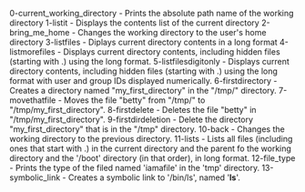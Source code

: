 0-current_working_directory - Prints the absolute path name of the working directory
1-listit - Displays the contents list of the current directory
2-bring_me_home - Changes the working directory to the user's home directory
3-listfiles - Diplays current directory contents in a long format
4-listmorefiles - Displays current directory contents, including hidden files (starting with .) using the long format.
5-listfilesdigitonly - Displays current directory contents, including hidden files (starting with .) using the long format with user and group IDs displayed numerically.
6-firstdirectory - Creates a directory named "my_first_directory" in the "/tmp/" directory.
7-movethatfile - Moves the file "betty" from "/tmp/" to "/tmp/my_first_directory".
8-firstdelete - Deletes the file "betty" in "/tmp/my_first_directory".
9-firstdirdeletion - Delete the directory "my_first_directory" that is in the "/tmp" directory.
10-back - Changes the working directory to the previous directory.
11-lists - Lists all files (including ones that start with .) in the current directory and the parent fo the working directory and the '/boot' directory (in that order), in long format.
12-file_type - Prints the type of the filed named 'iamafile' in the 'tmp' directory.
13-symbolic_link - Creates a symbolic link to '/bin/ls', named '__ls__'. 
